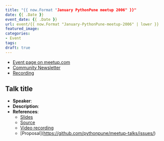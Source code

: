 ```yaml
---
title: "{{ now.Format "January PythonPune meetup 2006" }}"
date: {{ .Date }}
event_date: {{ .Date }}
url: event/{{ now.Format "January-PythonPune-meetup-2006" | lower }}
featured_image:
categories:
- Event
tags:
draft: true
---
```


  * [Event page on meetup.com]()
  * [Community Newsletter](./community_news.md)
  * [Recording]() <!-- link to video recording of live stream/whole event if available -->

## Talk title
  * **Speaker**: <!-- name of the speaker -->
  * **Description**: <!-- Short description about the
    talk/workshop. What was covered? -->
  * **References**:
    * [Slides]() <!-- link to slides -->
	* [Source]() <!-- link to any code/snippets from talk -->
	* [Video recording]() <!-- link to any video recording if available -->
	* [Proposal](https://github.com/pythonpune/meetup-talks/issues/<issue number>)
